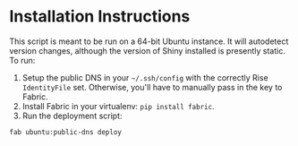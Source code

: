 # Installation Instructions

This script is meant to be run on a 64-bit Ubuntu instance.  It will autodetect version changes, although the version of Shiny installed is presently static.  To run:

1.  Setup the public DNS in your `~/.ssh/config` with the correctly Rise `IdentityFile` set.  Otherwise, you'll have to manually pass in the key to Fabric.
2.  Install Fabric in your virtualenv: `pip install fabric`.
3.  Run the deployment script:

```bash
fab ubuntu:public-dns deploy
```
